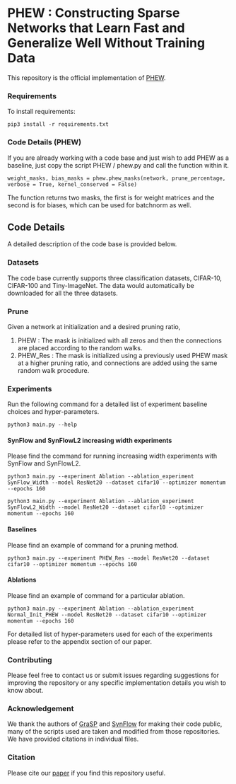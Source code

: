 # PHEW : Constructing Sparse Networks that Learn Fast and Generalize Well Without Training Data



This repository is the official implementation of [PHEW](https://arxiv.org/abs/2010.11354). 


### Requirements

To install requirements:

```setup
pip3 install -r requirements.txt
```
### Code Details (PHEW)

If you are already working with a code base and just wish to add PHEW as a baseline, just copy the script PHEW / phew.py 
and call the function within it.

```train
weight_masks, bias_masks = phew.phew_masks(network, prune_percentage, verbose = True, kernel_conserved = False)
```

The function returns two masks, the first is for weight matrices and the second is for biases, which can be used for batchnorm as well.

## Code Details 

A detailed description of the code base is provided below. 
### Datasets

The code base currently supports three classification datasets, CIFAR-10, CIFAR-100 and Tiny-ImageNet. The data would automatically be downloaded for all the three datasets.

### Prune

Given a network at initialization and a desired pruning ratio,

1. PHEW : The mask is initialized with all zeros and then the connections are placed according to the random walks.
2. PHEW_Res : The mask is initialized using a previously used PHEW mask at a higher pruning ratio, and connections are added using the same random walk procedure.

### Experiments

Run the following command for a detailed list of experiment baseline choices and hyper-parameters.

```train
python3 main.py --help
```

#### SynFlow and SynFlowL2 increasing width experiments

Please find the command for running increasing width experiments with SynFlow and SynFlowL2.

```train
python3 main.py --experiment Ablation --ablation_experiment SynFlow_Width --model ResNet20 --dataset cifar10 --optimizer momentum --epochs 160 

python3 main.py --experiment Ablation --ablation_experiment SynFlowL2_Width --model ResNet20 --dataset cifar10 --optimizer momentum --epochs 160 
```

#### Baselines

Please find an example of command for a pruning method. 
```train
python3 main.py --experiment PHEW_Res --model ResNet20 --dataset cifar10 --optimizer momentum --epochs 160 
```

#### Ablations

Please find an example of command for a particular ablation.

```train
python3 main.py --experiment Ablation --ablation_experiment Normal_Init_PHEW --model ResNet20 --dataset cifar10 --optimizer momentum --epochs 160 
```

For detailed list of hyper-parameters used for each of the experiments please refer to the appendix section of our paper.


### Contributing

Please feel free to contact us or submit issues regarding suggestions for improving the repository or any specific implementation details you wish to know about. 

### Acknowledgement

We thank the authors of [GraSP](https://github.com/alecwangcq/GraSP) and [SynFlow](https://github.com/ganguli-lab/Synaptic-Flow) for making their code public, many of the scripts used are taken and modified from those repositories. We have provided citations in individual files.

### Citation

Please cite our [paper](https://arxiv.org/abs/2010.11354) if you find this repository useful.